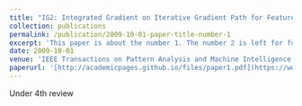 ```yaml
---
title: "IG2: Integrated Gradient on Iterative Gradient Path for Feature Attribution"
collection: publications
permalink: /publication/2009-10-01-paper-title-number-1
excerpt: 'This paper is about the number 1. The number 2 is left for future work.'
date: 2009-10-01
venue: 'IEEE Transactions on Pattern Analysis and Machine Intelligence'
paperurl: '[http://academicpages.github.io/files/paper1.pdf](https://www.techrxiv.org/articles/preprint/IG2_Integrated_Gradient_on_Iterative_Gradient_Path_for_eXplainable_AI/24114489)'
---
```

Under 4th review

